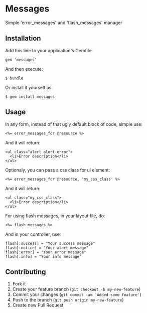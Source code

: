 # Messages

Simple 'error_messages' and 'flash_messages' manager

## Installation

Add this line to your application's Gemfile:

    gem 'messages'

And then execute:

    $ bundle

Or install it yourself as:

    $ gem install messages

## Usage

In any form, instead of that ugly default block of code, simple use:

    <%= error_messages_for @resource %>

And it will return:

    <ul class="alert alert-error">
      <li>Error description</li>
    </ul>

Optionaly, you can pass a css class for ul element:

    <%= error_messages_for @resource, 'my_css_class' %>

And it will return:

    <ul class="my_css_class">
      <li>Error description</li>
    </ul>

For using flash messages, in your layout file, do:

    <%= flash_messages %>

And in your controller, use:

    flash[:success] = "Your success message"
    flash[:notice] = "Your alert message"
    flash[:error] = "Your error message"
    flash[:info] = "Your info message"

## Contributing

1. Fork it
2. Create your feature branch (`git checkout -b my-new-feature`)
3. Commit your changes (`git commit -am 'Added some feature'`)
4. Push to the branch (`git push origin my-new-feature`)
5. Create new Pull Request
